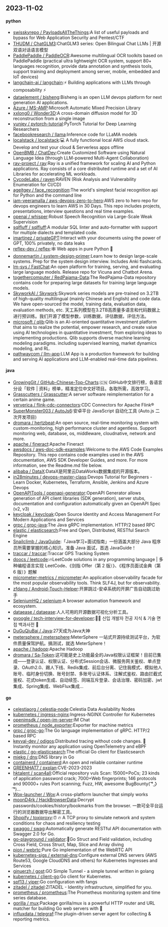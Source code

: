 ## 2023-11-02

#### python
* [swisskyrepo / PayloadsAllTheThings](https://github.com/swisskyrepo/PayloadsAllTheThings):A list of useful payloads and bypass for Web Application Security and Pentest/CTF
* [THUDM / ChatGLM3](https://github.com/THUDM/ChatGLM3):ChatGLM3 series: Open Bilingual Chat LLMs | 开源双语对话语言模型
* [PaddlePaddle / PaddleOCR](https://github.com/PaddlePaddle/PaddleOCR):Awesome multilingual OCR toolkits based on PaddlePaddle (practical ultra lightweight OCR system, support 80+ languages recognition, provide data annotation and synthesis tools, support training and deployment among server, mobile, embedded and IoT devices)
* [langchain-ai / langchain](https://github.com/langchain-ai/langchain):⚡ Building applications with LLMs through composability ⚡
* [dataelement / bisheng](https://github.com/dataelement/bisheng):Bisheng is an open LLM devops platform for next generation AI applications.
* [Azure / MS-AMP](https://github.com/Azure/MS-AMP):Microsoft Automatic Mixed Precision Library
* [xxlong0 / Wonder3D](https://github.com/xxlong0/Wonder3D):A cross-domain diffusion model for 3D reconstruction from a single image
* [yunjey / pytorch-tutorial](https://github.com/yunjey/pytorch-tutorial):PyTorch Tutorial for Deep Learning Researchers
* [facebookresearch / llama](https://github.com/facebookresearch/llama):Inference code for LLaMA models
* [localstack / localstack](https://github.com/localstack/localstack):💻 A fully functional local AWS cloud stack. Develop and test your cloud & Serverless apps offline
* [OpenBMB / ChatDev](https://github.com/OpenBMB/ChatDev):Create Customized Software using Natural Language Idea (through LLM-powered Multi-Agent Collaboration)
* [ray-project / ray](https://github.com/ray-project/ray):Ray is a unified framework for scaling AI and Python applications. Ray consists of a core distributed runtime and a set of AI Libraries for accelerating ML workloads.
* [CycodeLabs / raven](https://github.com/CycodeLabs/raven):RAVEN (Risk Analysis and Vulnerability Enumeration for CI/CD)
* [ageitgey / face_recognition](https://github.com/ageitgey/face_recognition):The world's simplest facial recognition api for Python and the command line
* [iam-veeramalla / aws-devops-zero-to-hero](https://github.com/iam-veeramalla/aws-devops-zero-to-hero):AWS zero to hero repo for devops engineers to learn AWS in 30 Days. This repo includes projects, presentations, interview questions and real time examples.
* [openai / whisper](https://github.com/openai/whisper):Robust Speech Recognition via Large-Scale Weak Supervision
* [sqlfluff / sqlfluff](https://github.com/sqlfluff/sqlfluff):A modular SQL linter and auto-formatter with support for multiple dialects and templated code.
* [imartinez / privateGPT](https://github.com/imartinez/privateGPT):Interact with your documents using the power of GPT, 100% privately, no data leaks
* [reflex-dev / reflex](https://github.com/reflex-dev/reflex):🕸 Web apps in pure Python 🐍
* [donnemartin / system-design-primer](https://github.com/donnemartin/system-design-primer):Learn how to design large-scale systems. Prep for the system design interview. Includes Anki flashcards.
* [lm-sys / FastChat](https://github.com/lm-sys/FastChat):An open platform for training, serving, and evaluating large language models. Release repo for Vicuna and Chatbot Arena.
* [togethercomputer / RedPajama-Data](https://github.com/togethercomputer/RedPajama-Data):The RedPajama-Data repository contains code for preparing large datasets for training large language models.
* [SkyworkAI / Skywork](https://github.com/SkyworkAI/Skywork):Skywork series models are pre-trained on 3.2TB of high-quality multilingual (mainly Chinese and English) and code data. We have open-sourced the model, training data, evaluation data, evaluation methods, etc. 天工系列模型在3.2TB高质量多语言和代码数据上进行预训练。我们开源了模型参数，训练数据，评估数据，评估方法。
* [microsoft / qlib](https://github.com/microsoft/qlib):Qlib is an AI-oriented quantitative investment platform that aims to realize the potential, empower research, and create value using AI technologies in quantitative investment, from exploring ideas to implementing productions. Qlib supports diverse machine learning modeling paradigms. including supervised learning, market dynamics modeling, and RL.
* [pathwaycom / llm-app](https://github.com/pathwaycom/llm-app):LLM App is a production framework for building and serving AI applications and LLM-enabled real-time data pipelines.

#### java
* [GrowingGit / GitHub-Chinese-Top-Charts](https://github.com/GrowingGit/GitHub-Chinese-Top-Charts):🇨🇳 GitHub中文排行榜，各语言分设「软件 | 资料」榜单，精准定位中文好项目。各取所需，高效学习。
* [Grasscutters / Grasscutter](https://github.com/Grasscutters/Grasscutter):A server software reimplementation for a certain anime game.
* [ververica / flink-cdc-connectors](https://github.com/ververica/flink-cdc-connectors):CDC Connectors for Apache Flink®
* [SuperMonster003 / AutoJs6](https://github.com/SuperMonster003/AutoJs6):安卓平台 JavaScript 自动化工具 (Auto.js 二次开发项目)
* [dromara / hertzbeat](https://github.com/dromara/hertzbeat):An open source, real-time monitoring system with custom-monitoring, high performance cluster and agentless. Support monitoring web, database, os, middleware, cloudnative, network and more.
* [apache / fineract](https://github.com/apache/fineract):Apache Fineract
* [awsdocs / aws-doc-sdk-examples](https://github.com/awsdocs/aws-doc-sdk-examples):Welcome to the AWS Code Examples Repository. This repo contains code examples used in the AWS documentation, AWS SDK Developer Guides, and more. For more information, see the Readme.md file below.
* [alibaba / DataX](https://github.com/alibaba/DataX):DataX是阿里云DataWorks数据集成的开源版本。
* [in28minutes / devops-master-class](https://github.com/in28minutes/devops-master-class):Devops Tutorial for Beginners - Learn Docker, Kubernetes, Terraform, Ansible, Jenkins and Azure Devops
* [OpenAPITools / openapi-generator](https://github.com/OpenAPITools/openapi-generator):OpenAPI Generator allows generation of API client libraries (SDK generation), server stubs, documentation and configuration automatically given an OpenAPI Spec (v2, v3)
* [keycloak / keycloak](https://github.com/keycloak/keycloak):Open Source Identity and Access Management For Modern Applications and Services
* [grpc / grpc-java](https://github.com/grpc/grpc-java):The Java gRPC implementation. HTTP/2 based RPC
* [elastic / elasticsearch](https://github.com/elastic/elasticsearch):Free and Open, Distributed, RESTful Search Engine
* [Snailclimb / JavaGuide](https://github.com/Snailclimb/JavaGuide):「Java学习+面试指南」一份涵盖大部分 Java 程序员所需要掌握的核心知识。准备 Java 面试，首选 JavaGuide！
* [traccar / traccar](https://github.com/traccar/traccar):Traccar GPS Tracking System
* [doocs / leetcode](https://github.com/doocs/leetcode):🔥LeetCode solutions in any programming language | 多种编程语言实现 LeetCode、《剑指 Offer（第 2 版）》、《程序员面试金典（第 6 版）》题解
* [micrometer-metrics / micrometer](https://github.com/micrometer-metrics/micrometer):An application observability facade for the most popular observability tools. Think SLF4J, but for observability.
* [zfdang / Android-Touch-Helper](https://github.com/zfdang/Android-Touch-Helper):开屏跳过-安卓系统的开屏广告自动跳过助手
* [SeleniumHQ / selenium](https://github.com/SeleniumHQ/selenium):A browser automation framework and ecosystem.
* [dataease / dataease](https://github.com/dataease/dataease):人人可用的开源数据可视化分析工具。
* [gyoogle / tech-interview-for-developer](https://github.com/gyoogle/tech-interview-for-developer):👶🏻 신입 개발자 전공 지식 & 기술 면접 백과사전 📖
* [DuGuQiuBai / Java](https://github.com/DuGuQiuBai/Java):27天成为Java大神
* [metersphere / metersphere](https://github.com/metersphere/metersphere):MeterSphere 一站式开源持续测试平台，为软件质量保驾护航。搞测试，就选 MeterSphere！
* [apache / hadoop](https://github.com/apache/hadoop):Apache Hadoop
* [dromara / Sa-Token](https://github.com/dromara/Sa-Token):这可能是史上功能最全的Java权限认证框架！目前已集成——登录认证、权限认证、分布式Session会话、微服务网关鉴权、单点登录、OAuth2.0、踢人下线、Redis集成、前后台分离、记住我模式、模拟他人账号、临时身份切换、账号封禁、多账号认证体系、注解式鉴权、路由拦截式鉴权、花式token生成、自动续签、同端互斥登录、会话治理、密码加密、jwt集成、Spring集成、WebFlux集成...

#### go
* [celestiaorg / celestia-node](https://github.com/celestiaorg/celestia-node):Celestia Data Availability Nodes
* [kubernetes / ingress-nginx](https://github.com/kubernetes/ingress-nginx):Ingress-NGINX Controller for Kubernetes
* [openimsdk / open-im-server](https://github.com/openimsdk/open-im-server):IM Chat
* [prometheus / node_exporter](https://github.com/prometheus/node_exporter):Exporter for machine metrics
* [grpc / grpc-go](https://github.com/grpc/grpc-go):The Go language implementation of gRPC. HTTP/2 based RPC
* [keyval-dev / odigos](https://github.com/keyval-dev/odigos):Distributed tracing without code changes. 🚀 Instantly monitor any application using OpenTelemetry and eBPF
* [elastic / go-elasticsearch](https://github.com/elastic/go-elasticsearch):The official Go client for Elasticsearch
* [miekg / dns](https://github.com/miekg/dns):DNS library in Go
* [containerd / containerd](https://github.com/containerd/containerd):An open and reliable container runtime
* [GREENHAT7 / pxplan](https://github.com/GREENHAT7/pxplan):CVE-2023-2023
* [hktalent / scan4all](https://github.com/hktalent/scan4all):Official repository vuls Scan: 15000+PoCs; 23 kinds of application password crack; 7000+Web fingerprints; 146 protocols and 90000+ rules Port scanning; Fuzz, HW, awesome BugBounty( ͡° ͜ʖ ͡°)...
* [Wox-launcher / Wox](https://github.com/Wox-launcher/Wox):A cross-platform launcher that simply works
* [moonD4rk / HackBrowserData](https://github.com/moonD4rk/HackBrowserData):Decrypt passwords/cookies/history/bookmarks from the browser. 一款可全平台运行的浏览器数据导出解密工具。
* [Shopify / toxiproxy](https://github.com/Shopify/toxiproxy):⏰ 🔥 A TCP proxy to simulate network and system conditions for chaos and resiliency testing
* [swaggo / swag](https://github.com/swaggo/swag):Automatically generate RESTful API documentation with Swagger 2.0 for Go.
* [go-playground / validator](https://github.com/go-playground/validator):💯Go Struct and Field validation, including Cross Field, Cross Struct, Map, Slice and Array diving
* [pion / webrtc](https://github.com/pion/webrtc):Pure Go implementation of the WebRTC API
* [kubernetes-sigs / external-dns](https://github.com/kubernetes-sigs/external-dns):Configure external DNS servers (AWS Route53, Google CloudDNS and others) for Kubernetes Ingresses and Services
* [ginuerzh / gost](https://github.com/ginuerzh/gost):GO Simple Tunnel - a simple tunnel written in golang
* [kubernetes / client-go](https://github.com/kubernetes/client-go):Go client for Kubernetes.
* [spf13 / viper](https://github.com/spf13/viper):Go configuration with fangs
* [zitadel / zitadel](https://github.com/zitadel/zitadel):ZITADEL - Identity infrastructure, simplified for you.
* [prometheus / prometheus](https://github.com/prometheus/prometheus):The Prometheus monitoring system and time series database.
* [gorilla / mux](https://github.com/gorilla/mux):Package gorilla/mux is a powerful HTTP router and URL matcher for building Go web servers with 🦍
* [influxdata / telegraf](https://github.com/influxdata/telegraf):The plugin-driven server agent for collecting & reporting metrics.
